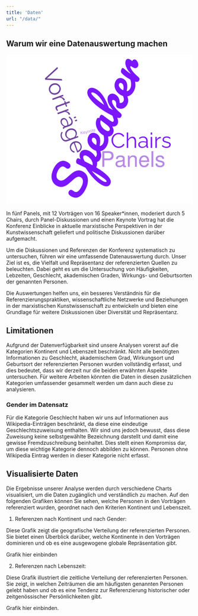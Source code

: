 ```yaml
---
title: 'Daten'
url: "/data/"
---
```


## Warum wir eine Datenauswertung machen

![](/images/wordcloud.png)

In fünf Panels, mit 12 Vorträgen von 16 Speaker*innen, moderiert durch 5 Chairs, durch Panel-Diskussionen und einen Keynote Vortrag hat die Konferenz Einblicke in aktuelle marxistische Perspektiven in der Kunstwissenschaft geliefert und politische Diskussionen darüber aufgemacht.

Um die Diskussionen und Referenzen der Konferenz systematisch zu untersuchen, führen wir eine umfassende Datenauswertung durch. Unser Ziel ist es, die Vielfalt und Repräsentanz der referenzierten Quellen zu beleuchten. Dabei geht es um die Untersuchung von Häufigkeiten, Lebzeiten, Geschlecht, akademischen Graden, Wirkungs- und Geburtsorten der genannten Personen. 

Die Auswertungen helfen uns, ein besseres Verständnis für die Referenzierungspraktiken, wissenschaftliche Netzwerke und Beziehungen in der marxistischen Kunstwissenschaft zu entwickeln und bieten eine Grundlage für weitere Diskussionen über Diversität und Repräsentanz.

## Limitationen

Aufgrund der Datenverfügbarkeit sind unsere Analysen vorerst auf die Kategorien Kontinent und Lebenszeit beschränkt. Nicht alle benötigten Informationen zu Geschlecht, akademischem Grad, Wirkungsort und Geburtsort der referenzierten Personen wurden vollständig erfasst, und dies bedeutet, dass wir derzeit nur die beiden erwähnten Aspekte untersuchen. Für weitere Arbeiten könnten die Daten in diesen zusätzlichen Kategorien umfassender gesammelt werden um dann auch diese zu analysieren.

### Gender im Datensatz

Für die Kategorie Geschlecht haben wir uns auf Informationen aus Wikipedia-Einträgen beschränkt, da diese eine eindeutige Geschlechtszuweisung enthalten. Wir sind uns jedoch bewusst, dass diese Zuweisung keine selbstgewählte Bezeichnung darstellt und damit eine gewisse Fremdzuschreibung beinhaltet. Dies stellt einen Kompromiss dar, um diese wichtige Kategorie dennoch abbilden zu können. Personen ohne Wikipedia Eintrag werden in dieser Kategorie nicht erfasst.

## Visualisierte Daten

Die Ergebnisse unserer Analyse werden durch verschiedene Charts visualisiert, um die Daten zugänglich und verständlich zu machen. Auf den folgenden Grafiken können Sie sehen, welche Personen in den Vorträgen referenziert wurden, geordnet nach den Kriterien Kontinent und Lebenszeit.

1. Referenzen nach Kontinent und nach Gender:

Diese Grafik zeigt die geografische Verteilung der referenzierten Personen. Sie bietet einen Überblick darüber, welche Kontinente in den Vorträgen dominieren und ob es eine ausgewogene globale Repräsentation gibt.

Grafik hier einbinden 

2. Referenzen nach Lebenszeit:

Diese Grafik illustriert die zeitliche Verteilung der referenzierten Personen. Sie zeigt, in welchen Zeiträumen die am häufigsten genannten Personen gelebt haben und ob es eine Tendenz zur Referenzierung historischer oder zeitgenössischer Persönlichkeiten gibt.

Grafik hier einbinden.
